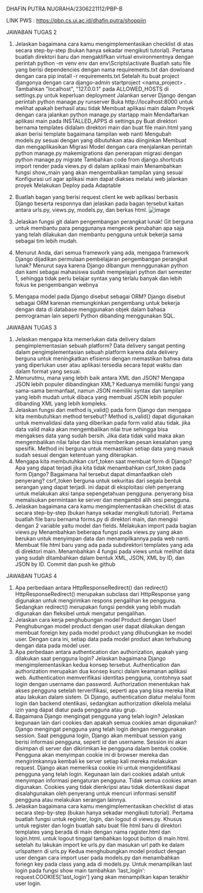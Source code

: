 DHAFIN PUTRA NUGRAHA/2306221112/PBP-B

LINK PWS : https://pbp.cs.ui.ac.id/dhafin.putra/shoppiin

JAWABAN TUGAS 2

1. Jelaskan bagaimana cara kamu mengimplementasikan checklist di atas secara step-by-step (bukan hanya sekadar mengikuti tutorial).
   Pertama buatlah direktori baru dan mengaktifkan virtual environmentnya dengan perintah python -m venv env dan env\Scripts\activate
   Buatlah satu file yang berisi dependencies dengan nama requirements.txt dan dowloand dengan cara pip install -r requirements.txt
   Setelah itu buat project djangonya dengan cara django-admin startproject <nama_project> .
   Tambahkan "localhost", "127.0.0.1" pada ALLOWED_HOSTS di settings.py untuk keperluan deployment
   Jalankan server Django dengan perintah python manage.py runserver
   Buka http://localhost:8000 untuk melihat apakah berhasil atau tidak
   Membuat aplikasi main dalam Proyek dengan cara jalankan python manage.py startapp main
   Mendaftarkan aplikasi main pada INSTALLED_APPS di settings.py
   Buat direktori bernama templates didalam direktori main dan buat file main.html yang akan berisi template bagaimana tampilan web nanti
   Mengubah models.py sesuai dengan yang dibutuhkan atau diinginkan
   Membuat dan mengaplikasikan Migrasi Model dengan cara menjalankan perintah python manage.py makemigrations dan penerapan migrasi dengan python manage.py migrate
   Tambahkan code from django.shortcuts import render pada views.py di dalam aplikasi main
   Menambahkan fungsi show_main yang akan mengembalikan tampilan yang sesuai
   Konfigurasi url agar aplikasi main dapat diakses melalui web
   jalankan proyek
   Melakukan Deploy pada Adaptable
2. Buatlah bagan yang berisi request client ke web aplikasi berbasis Django beserta responnya dan jelaskan pada bagan tersebut kaitan antara urls.py, views.py, models.py, dan berkas html.
   ![image](https://github.com/user-attachments/assets/b312eb51-92b7-4a95-8441-e326e585f86e)

3. Jelaskan fungsi git dalam pengembangan perangkat lunak!
   Git berguna untuk membantu para penggunanya mengecek perubahan apa saja yang telah dilakukan dan membantu pengguna untuk bekerja sama sebagai tim lebih mudah.
4. Menurut Anda, dari semua framework yang ada, mengapa framework Django dijadikan permulaan pembelajaran pengembangan perangkat lunak?
   Menurut saya karena Django dibangun mennggunakan python dan kami sebagai mahasiswa sudah mempelajari python dari semester 1, sehingga tidak perlu belajar syntax yang terlalu banyak dan lebih fokus ke pengembangan webnya
5. Mengapa model pada Django disebut sebagai ORM?
   Django disebut sebagai ORM karenan memungkinkan pengembang untuk bekerja dengan data di database menggunakan objek dalam bahasa pemrograman lain seperti Python dibanding menggunakan SQL.


JAWABAN TUGAS 3
1. Jelaskan mengapa kita memerlukan data delivery dalam pengimplementasian sebuah platform?
   Data delivery sangat penting dalam pengimplementasian sebuah platform karena data delivery berguna untuk meningkatkan efisiensi dengan memastikan bahwa data yang diperlukan user atau aplikasi tersedia secara tepat waktu dan dalam format yang sesuai.
2. Menurutmu, mana yang lebih baik antara XML dan JSON? Mengapa JSON lebih populer dibandingkan XML?
   Keduanya memiliki fungsi yang sama-sama bermanfaat, namun JSON memiliki syntax dan tampilan yang lebih mudah untuk dibaca yang membuat JSON lebih populer dibanding XML yang lebih kompleks.
3. Jelaskan fungsi dari method is_valid() pada form Django dan mengapa kita membutuhkan method tersebut?
   Method is_valid() dapat digunakan untuk memvalidasi data yang diberikan pada form valid atau tidak. jika data valid maka akan mengembalikan nilai true sehingga bisa mengakses data yang sudah bersih. Jika data tidak valid maka akan mengembalikan nilai false dan bisa memberikan pesan kesalahan yang spesifik. Method ini berguna untuk memastikan setiap data yang masuk sudah sesuai dengan ketentuan yang diterapkan.
4. Mengapa kita membutuhkan csrf_token saat membuat form di Django? Apa yang dapat terjadi jika kita tidak menambahkan csrf_token pada form Django? Bagaimana hal tersebut dapat dimanfaatkan oleh penyerang?
   csrf_token berguna untuk sekuritas dari segala bentuk serangan yang dapat terjadi. ini dapat di eksploitasi oleh penyerang untuk melakukan aksi tanpa sepengetahuan pengguna. penyerang bisa memalsukan permintaan ke server dan mengambil alih sesi pengguna.
5. Jelaskan bagaimana cara kamu mengimplementasikan checklist di atas secara step-by-step (bukan hanya sekadar mengikuti tutorial).
   Pertama buatlah file baru bernama forms.py di direktori main, dan mengisi dengan 2 variable yaitu model dan fields.
   Melakukan import pada bagian views.py
   Menambahkan beberapa fungsi pada views.py yang akan berukan untuk menyimpan data dan menampilkannya pada web nanti.
   Membuat file html baru yang ada pada subdirektori templates yang ada di direktori main.
   Menambahkan 4 fungsi pada views untuk melihat data yang sudah ditambahkan dalam bentuk XML, JSON, XML by ID, dan JSON by ID.
   Commit dan push ke github

JAWABAN TUGAS 4
1. Apa perbedaan antara HttpResponseRedirect() dan redirect()
   HttpResponseRedirect() merupakan subclass dari HttpResponse yang digunakan untuk mengirimkan respons pengalihan ke pengguna. Sedangkan redirect() merupakan fungsi pendek yang lebih mudah digunakan dan fleksibel untuk mengatur pengalihan.
2. Jelaskan cara kerja penghubungan model Product dengan User!
   Penghubungan model product dengan user dapat dilakukan dengan membuat foreign key pada model product yang dihubungkan ke model user. Dengan cara ini, setiap data pada model product akan terhubung dengan data pada model user.
3. Apa perbedaan antara authentication dan authorization, apakah yang dilakukan saat pengguna login? Jelaskan bagaimana Django mengimplementasikan kedua konsep tersebut.
    Authentication dan authorization merupakan dua konsep kunci dalam keamanan aplikasi web. Authentication memverifikasi identitas pengguna, contohnya saat login dengan username dan password. Authorization menentukan hak akses pengguna setelah terverifikasi, seperti apa yang bisa mereka lihat atau lakukan dalam sistem. Di Django, authentication diatur melalui form login dan backend otentikasi, sedangkan authorization dikelola melalui izin yang dapat diatur pada pengguna atau grup.
4. Bagaimana Django mengingat pengguna yang telah login? Jelaskan kegunaan lain dari cookies dan apakah semua cookies aman digunakan?
   Django mengingat pengguna yang telah login dengan menggunakan session. Saat pengguna login, Django akan membuat session yang berisi informasi pengguna, seperti id dan username. Session ini akan disimpan di server dan dikirimkan ke pengguna dalam bentuk cookie. Pengguna akan menyimpan cookie ini di browser mereka dan mengirimkannya kembali ke server setiap kali mereka melakukan request. Django akan memeriksa cookie ini untuk mengidentifikasi pengguna yang telah login. Kegunaan lain dari cookies adalah untuk menyimpan informasi pengaturan pengguna. Tidak semua cookies aman digunakan. Cookies yang tidak dienkripsi atau tidak diotentikasi dapat disalahgunakan oleh penyerang untuk mencuri informasi sensitif pengguna atau melakukan serangan lainnya.
5. Jelaskan bagaimana cara kamu mengimplementasikan checklist di atas secara step-by-step (bukan hanya sekadar mengikuti tutorial).
   Pertama buatlah fungsi untuk register, login, dan logout di views.py. Khusus untuk register dan login buatlah satu buat file html baru di direktori templates yang berada di main dengan nama ragister.html dan login.html. untuk logout tinggal tambahkan logout button di main.html. setelah itu lakukan import ke urls.py dan masukan url path ke dalam urlspattern di urls.py
   Kedua menghubungkan model product dengan user dengan cara import user pada models.py dan menambahkan foriegn key pada class yang ada di models.py.
   Untuk menampilkan last login pada fungsi show main tambahkan 'last_login': request.COOKIES['last_login'] yang akan menampilkan kapan terakhir user login.
   
